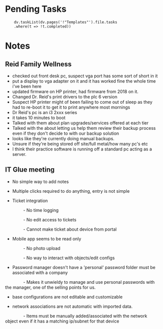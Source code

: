 
# Pending Tasks
```dataviewjs
	dv.taskList(dv.pages('!"Templates"').file.tasks
	.where(t => !t.completed))
```

# Notes

## Reid Family Wellness

- checked out front desk pc, suspect vga port has some sort of short in it
- put a display to vga adapter on it and it has worked fine the whole time i've been here
- updated firmware on HP printer, had firmware from 2018 on it.
- Changed Dr. Reid's print drivers to the plc 6 version 
- Suspect HP printer might of been failing to come out of sleep as they had to re-boot it to get it to print anywhere  most mornings
- Dr Reid's pc is an i3 2xxx series
- it takes 10 minutes to boot
- Talked with them about plan upgrades/services offered at each tier
- Talked with the about letting us help them review their backup process even if they don't decide to with our backup solution
- looks like they're currently doing manual backups.
- Unsure if they're being stored off site/full metal/how many pc's etc
- I think their practice software is running off a standard pc acting as a server.

## IT Glue meeting

- No simple way to add notes

- Multiple clicks required to do anything, entry is not simple

- Ticket integration

               - No time logging

               - No edit access to tickets

               - Cannot make ticket about device from portal

- Mobile app seems to be read only

               - No photo upload

               - No way to interact with objects/edit configs

- Password manager doesn't have a 'personal' password folder must be associated with a company

               - Makes it unwieldy to manage and use personal passwords with the manager, one of the selling points for us.

- base configurations are not editable and customizable

- network associations are not automatic with imported data.

               - Items must be manually added/associated with the network object even if it has a matching ip/subnet for that device